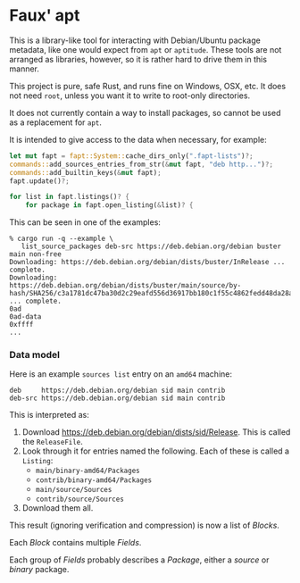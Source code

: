 # Faux' apt

This is a library-like tool for interacting with Debian/Ubuntu package metadata,
like one would expect from `apt` or `aptitude`. These tools are not arranged as
libraries, however, so it is rather hard to drive them in this manner.

This project is pure, safe Rust, and runs fine on Windows, OSX, etc. It does not
need `root`, unless you want it to write to root-only directories.

It does not currently contain a way to install packages, so cannot be used as a
replacement for `apt`.

It is intended to give access to the data when necessary, for example:

```rust
let mut fapt = fapt::System::cache_dirs_only(".fapt-lists")?;
commands::add_sources_entries_from_str(&mut fapt, "deb http...")?;
commands::add_builtin_keys(&mut fapt);
fapt.update()?;

for list in fapt.listings()? {
    for package in fapt.open_listing(&list)? {
```

This can be seen in one of the examples:
```text
% cargo run -q --example \
   list_source_packages deb-src https://deb.debian.org/debian buster main non-free
Downloading: https://deb.debian.org/debian/dists/buster/InRelease ... complete.
Downloading: https://deb.debian.org/debian/dists/buster/main/source/by-hash/SHA256/c3a1781dc47ba30d2c29eafd556d36917bb180c1f55c4862fedd48da28a2042f ... complete.
0ad
0ad-data
0xffff
...
```


### Data model

Here is an example `sources list` entry on an `amd64` machine:

```text
deb     https://deb.debian.org/debian sid main contrib
deb-src https://deb.debian.org/debian sid main contrib
```

This is interpreted as:

 1. Download https://deb.debian.org/debian/dists/sid/Release. This is called the `ReleaseFile`.
 2. Look through it for entries named the following. Each of these is called a `Listing`:
    * `main/binary-amd64/Packages`
    * `contrib/binary-amd64/Packages`
    * `main/source/Sources`
    * `contrib/source/Sources`
 3. Download them all.

This result (ignoring verification and compression) is now a list of _Blocks_.

Each _Block_ contains multiple _Fields_.

Each group of _Fields_ probably describes a _Package_,
either a _source_ or _binary_ package.
